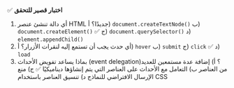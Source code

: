 ✅ **اختبار قصير للتحقق**
1.	أي دالة تنشئ عنصر HTML جديدًا؟
    أ) `document.createTextNode()`
    ب) `document.createElement()` ✅
    ج) `document.querySelector()`
    د) `element.appendChild()`
2.	أي حدث يجب أن تستمع إليه لنقرات الأزرار؟
    أ) `hover`
    ب) `submit`
    ج) `click` ✅
    د) `load`
3.	بماذا يساعد تفويض الأحداث (event delegation)؟
    أ) إضافة عدة مستمعين للعديد من العناصر
    ب) التعامل مع الأحداث على العناصر التي يتم إنشاؤها ديناميكيًا ✅
    ج) منع الإرسال الافتراضي للنماذج
    د) تنسيق العناصر باستخدام CSS
